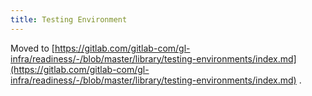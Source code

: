 ```yaml
---
title: Testing Environment
---
```


Moved to [https://gitlab.com/gitlab-com/gl-infra/readiness/-/blob/master/library/testing-environments/index.md](https://gitlab.com/gitlab-com/gl-infra/readiness/-/blob/master/library/testing-environments/index.md) .
